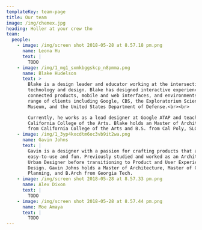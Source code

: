 ```yaml
---
templateKey: team-page
title: Our team
image: /img/chemex.jpg
heading: Holler at your crew tho
team:
  people:
    - image: /img/screen shot 2018-05-28 at 8.57.18 pm.png
      name: Leona Hu
      text: |
        TODO
    - image: /img/1_mg1_sxmkbggskcp_n8pmma.png
      name: Blake Hudelson
      text: >
        Blake is a design leader and educator working at the intersection of
        technology and design. Blake has designed interactive experiences,
        connected products, mobile and web interfaces, and environments for a
        range of clients including Google, CBS, the Exploratorium Science
        Museum, and the United States Department of Defense.<br><br>

        Currently, he works as a lead designer at Google ATAP and teaches at
        California College of the Arts. Blake holds an Master of Architecture
        from California College of the Arts and B.S. from Cal Poly, SLO.
    - image: /img/1_3yp4kxcdtm6oc3vb9it2wa.png
      name: Gavin Johns
      text: |
        Gavin is a designer with a passion for crafting products that are
        easy-to-use and fun. Previously studied and worked as an Architect and
        Urban Designer before transitioning to Product and User Experience
        Design. Gavin Johns holds a Master of Architecture, Master of City
        Planning, and B.Arch from Georgia Tech.
    - image: /img/screen shot 2018-05-28 at 8.57.33 pm.png
      name: Alex Dixon
      text: |
        TODO
    - image: /img/screen shot 2018-05-28 at 8.57.44 pm.png
      name: Moe Amaya
      text: |
        TODO
---
```


